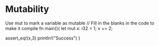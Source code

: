 # Mutability
Use mut to mark a variable as mutable
// Fill in the blanks in the code to make it compile
fn main(){
let mut x: i32 = 1;
x += 2;

assert_eq!(x,3)
println!("Success")
}

